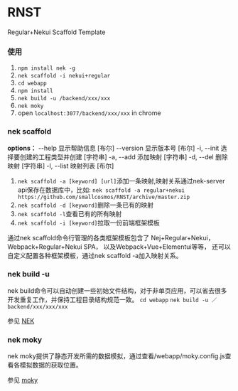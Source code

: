 # RNST
Regular+Nekui Scaffold Template

### 使用

1. `npm install nek -g`
2. `nek scaffold -i nekui+regular`
3. `cd webapp`
4. `npm install`
5. `nek build -u /backend/xxx/xxx`
6. `nek moky`
7. open `localhost:3077/backend/xxx/xxx` in chrome

### nek scaffold

**options：**
  --help      显示帮助信息              [布尔]
  --version   显示版本号                [布尔]
  -i, --init  选择要创建的工程类型并创建
                                      [字符串]
  -a, --add   添加映射                [字符串]
  -d, --del   删除映射                [字符串]
  -l, --list  映射列表                  [布尔]

1. `nek scaffold -a [keyword] [url]`添加一条映射,映射关系通过nek-server api保存在数据库中，比如:
`nek scaffold -a regular+nekui https://github.com/smallcosmos/RNST/archive/master.zip`
2. `nek scaffold -d [keyword]`删除一条已有的映射
3. `nek scaffold -l`查看已有的所有映射
4. `nek scaffold -i [keyword]`拉取一份前端框架模板

通过nek scaffold命令行管理的各类框架模板包含了
Nej+Regular+Nekui，
Webpack+Regular+Nekui SPA，
以及Webpack+Vue+Elementui等等，
还可以自定义配置各种框架模板，通过nek scaffold -a加入映射关系。

### nek build -u

nek build命令可以自动创建一些初始文件结构，对于非单页应用，可以省去很多开发重复工作，并保持工程目录结构规范一致。
`cd webapp`
`nek build -u ／backend/xxx/xxx/xxx`

<!-- more -->
参见 [NEK](https://github.com/kaola-fed/NEK)

### nek moky

nek moky提供了静态开发所需的数据模拟，通过查看/webapp/moky.config.js查看各模拟数据的获取位置。

参见 [moky](https://github.com/kaola-fed/moky)

